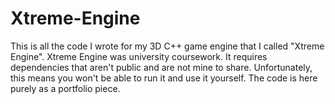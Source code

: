 # Xtreme-Engine

This is all the code I wrote for my 3D C++ game engine that I called "Xtreme Engine".
Xtreme Engine was university coursework. It requires dependencies that aren't public and are not mine to share.
Unfortunately, this means you won't be able to run it and use it yourself.
The code is here purely as a portfolio piece.
